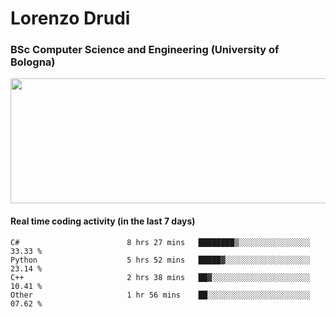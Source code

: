 # Lorenzo Drudi
### BSc Computer Science and Engineering (University of Bologna)

<img src="https://github-readme-stats.vercel.app/api?username=LorenzoDrudi&count_private=true&show_icons=true&theme=gruvbox" height=200px width=550px>

#### Real time coding activity (in the last 7 days)
<!--START_SECTION:waka-->

```text
C#                        8 hrs 27 mins   ████████▒░░░░░░░░░░░░░░░░   33.33 %
Python                    5 hrs 52 mins   █████▓░░░░░░░░░░░░░░░░░░░   23.14 %
C++                       2 hrs 38 mins   ██▓░░░░░░░░░░░░░░░░░░░░░░   10.41 %
Other                     1 hr 56 mins    ██░░░░░░░░░░░░░░░░░░░░░░░   07.62 %
```

<!--END_SECTION:waka-->
